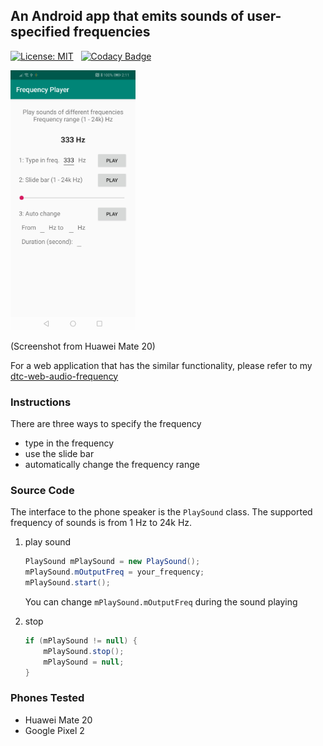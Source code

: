 ## An Android app that emits sounds of user-specified frequencies

[![License: MIT](https://img.shields.io/badge/License-MIT-yellow.svg)](https://opensource.org/licenses/MIT)
&nbsp;
[![Codacy Badge](https://api.codacy.com/project/badge/Grade/ca7d5f2614c4433995f8bfdc949a8967)](https://www.codacy.com/app/dtczhl/dtc-frequency-player?utm_source=github.com&amp;utm_medium=referral&amp;utm_content=dtczhl/dtc-frequency-player&amp;utm_campaign=Badge_Grade)

<img src="./huawei_mate_20_screenshot.jpg" width="200" alt="Huawei Mate 20"/>

(Screenshot from Huawei Mate 20)

For a web application that has the similar functionality, please refer to my [dtc-web-audio-frequency](https://github.com/dtczhl/dtc-web-audio-frequency)

### Instructions
There are three ways to specify the frequency

*   type in the frequency
*   use the slide bar
*   automatically change the frequency range

### Source Code
The interface to the phone speaker is the `PlaySound` class. The supported frequency of sounds is from 1 Hz to 24k Hz.

1.  play sound
    ```java
    PlaySound mPlaySound = new PlaySound();
    mPlaySound.mOutputFreq = your_frequency;
    mPlaySound.start();
    ```
    You can change `mPlaySound.mOutputFreq` during the sound playing

2.  stop
    ```java
    if (mPlaySound != null) {
        mPlaySound.stop();
        mPlaySound = null;
    }
    ```

### Phones Tested

*   Huawei Mate 20
*   Google Pixel 2

